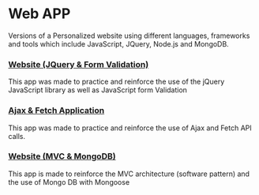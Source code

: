 
# Web APP
Versions of a Personalized website using different languages, frameworks and tools which include JavaScript, JQuery, Node.js and MongoDB.



### [Website (JQuery & Form Validation)](WEBAPPLIST/Website(JQuery&FormValidation)/docs/index.html)
This app was made to practice and reinforce the use of the jQuery JavaScript library as
well as JavaScript form Validation


### [Ajax & Fetch Application](WEBAPPLIST/Website(Ajax&Fetch)/docs/index.html)
This app was made  to practice and reinforce the use of Ajax and Fetch API calls.


### [Website (MVC & MongoDB)](WEBAPPLIST/Website(MVC&MongoDB)/docs/index.html)
This app is made to reinforce the MVC architecture (software pattern) and the use of
Mongo DB with Mongoose
